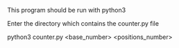 This program should be run with python3


Enter the directory which contains the counter.py file

python3 counter.py <base_number> <positions_number>

